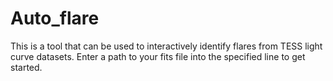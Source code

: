 # Auto_flare
This is a tool that can be used to interactively identify flares from TESS light curve datasets. Enter a path to your fits file into the specified line to get started. 
